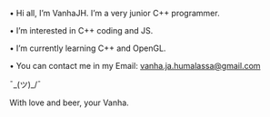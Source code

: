 • Hi all, I’m VanhaJH. I’m a very junior C++ programmer.

• I’m interested in C++ coding and JS.

• I’m currently learning C++ and OpenGL.

• You can contact me in my Email: vanha.ja.humalassa@gmail.com

¯\_(ツ)_/¯

With love and beer, your Vanha.
